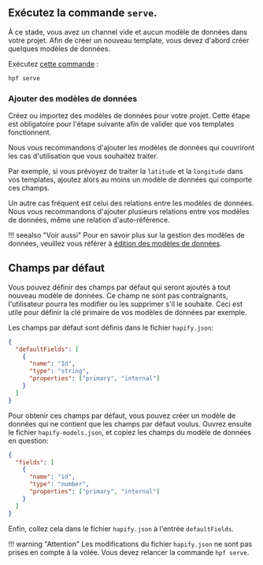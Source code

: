 ## Exécutez la commande `serve`.

À ce stade, vous avez un channel vide et aucun modèle de données dans votre projet.
Afin de créer un nouveau template, vous devez d'abord créer quelques modèles de données.

Exécutez [cette commande](../../reference/cli.md#serve) :

```bash
hpf serve
```

### Ajouter des modèles de données

Créez ou importez des modèles de données pour votre projet.
Cette étape est obligatoire pour l'étape suivante afin de valider que vos templates fonctionnent.

Nous vous recommandons d'ajouter les modèles de données qui couvriront les cas d'utilisation que vous souhaitez traiter.

Par exemple, si vous prévoyez de traiter la `latitude` et la `longitude` dans vos templates, ajoutez alors au moins un modèle de données qui comporte ces champs.

Un autre cas fréquent est celui des relations entre les modèles de données.
Nous vous recommandons d'ajouter plusieurs relations entre vos modèles de données, même une relation d'auto-référence.

!!! seealso "Voir aussi"
    Pour en savoir plus sur la gestion des modèles de données, veuillez vous référer à [édition des modèles de données](../existing-boilerplate/step-2-edit-models.md).

## Champs par défaut

Vous pouvez définir des champs par défaut qui seront ajoutés à tout nouveau modèle de données.
Ce champ ne sont pas contraignants, l'utilisateur pourra les modifier ou les supprimer s'il le souhaite.
Ceci est utile pour définir la clé primaire de vos modèles de données par exemple.

Les champs par défaut sont définis dans le fichier `hapify.json`:

```json
{
  "defaultFields": [
    {
      "name": "Id",
      "type": "string",
      "properties": ["primary", "internal"]
    }
  ]
}
```

Pour obtenir ces champs par défaut, vous pouvez créer un modèle de données qui ne contient que les champs par défaut voulus.
Ouvrez ensuite le fichier `hapify-models.json`, et copiez les champs du modèle de données en question:

```json
{
  "fields": [
    {
      "name": "id",
      "type": "number",
      "properties": ["primary", "internal"]
    }
  ]
}
```

Enfin, collez cela dans le fichier `hapify.json` à l'entrée `defaultFields`.

!!! warning "Attention"
    Les modifications du fichier `hapify.json` ne sont pas prises en compte à la volée. Vous devez relancer la commande `hpf serve`.
